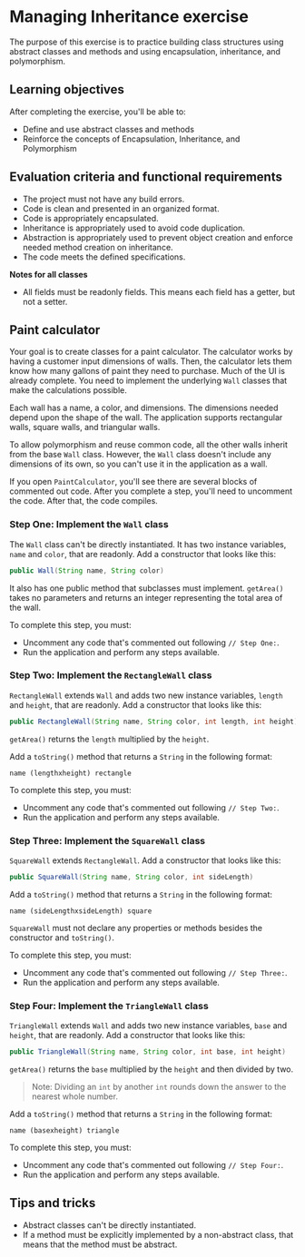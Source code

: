 # Managing Inheritance exercise

The purpose of this exercise is to practice building class structures using abstract classes and methods and using encapsulation, inheritance, and polymorphism.

## Learning objectives

After completing the exercise, you'll be able to:

- Define and use abstract classes and methods
- Reinforce the concepts of Encapsulation, Inheritance, and Polymorphism

## Evaluation criteria and functional requirements

* The project must not have any build errors.
* Code is clean and presented in an organized format.
* Code is appropriately encapsulated.
* Inheritance is appropriately used to avoid code duplication.
* Abstraction is appropriately used to prevent object creation and enforce needed method creation on inheritance.
* The code meets the defined specifications.

**Notes for all classes**
- All fields must be readonly fields. This means each field has a getter, but not a setter.

## Paint calculator

Your goal is to create classes for a paint calculator. The calculator works by having a customer input dimensions of walls. Then, the calculator lets them know how many gallons of paint they need to purchase. Much of the UI is already complete. You need to implement the underlying `Wall` classes that make the calculations possible.

Each wall has a name, a color, and dimensions. The dimensions needed depend upon the shape of the wall. The application supports rectangular walls, square walls, and triangular walls.

To allow polymorphism and reuse common code, all the other walls inherit from the base `Wall` class. However, the `Wall` class doesn't include any dimensions of its own, so you can't use it in the application as a wall.

If you open `PaintCalculator`, you'll see there are several blocks of commented out code. After you complete a step, you'll need to uncomment the code. After that, the code compiles.

### Step One: Implement the `Wall` class

The `Wall` class can't be directly instantiated. It has two instance variables, `name` and `color`, that are readonly. Add a constructor that looks like this:

``` Java
public Wall(String name, String color)
```

It also has one public method that subclasses must implement. `getArea()` takes no parameters and returns an integer representing the total area of the wall.

To complete this step, you must:
 
- Uncomment any code that's commented out following `// Step One:`.
- Run the application and perform any steps available.

### Step Two: Implement the `RectangleWall` class

`RectangleWall` extends `Wall` and adds two new instance variables, `length` and `height`, that are readonly. Add a constructor that looks like this:

``` Java
public RectangleWall(String name, String color, int length, int height)
```

`getArea()` returns the `length` multiplied by the `height`.

Add a `toString()` method that returns a `String` in the following format:

```
name (lengthxheight) rectangle
```

To complete this step, you must:
  
- Uncomment any code that's commented out following `// Step Two:`.
- Run the application and perform any steps available.

### Step Three: Implement the `SquareWall` class

`SquareWall` extends `RectangleWall`. Add a constructor that looks like this:

``` Java
public SquareWall(String name, String color, int sideLength)
```

Add a `toString()` method that returns a `String` in the following format:

```
name (sideLengthxsideLength) square
```

`SquareWall` must not declare any properties or methods besides the constructor and `toString()`.

To complete this step, you must:
 
- Uncomment any code that's commented out following `// Step Three:`.
- Run the application and perform any steps available.

### Step Four: Implement the `TriangleWall` class

`TriangleWall` extends `Wall` and adds two new instance variables, `base` and `height`, that are readonly. Add a constructor that looks like this:

``` Java
public TriangleWall(String name, String color, int base, int height)
```

`getArea()` returns the `base` multiplied by the `height` and then divided by two.

>Note: Dividing an `int` by another `int` rounds down the answer to the nearest whole number.

Add a `toString()` method that returns a `String` in the following format:

```
name (basexheight) triangle
```

To complete this step, you must:
 
- Uncomment any code that's commented out following `// Step Four:`.
- Run the application and perform any steps available.

## Tips and tricks

 
- Abstract classes can't be directly instantiated.
- If a method must be explicitly implemented by a non-abstract class, that means that the method must be abstract.
